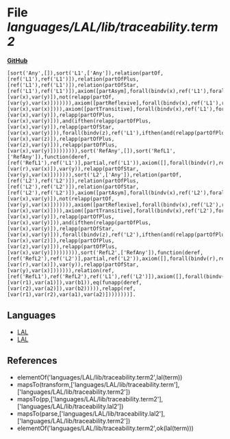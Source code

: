 # File _languages/LAL/lib/traceability.term2_
**[GitHub](https://github.com/softlang/yas/blob/master/languages/LAL/lib/traceability.term2)**
```
[sort('Any',[]),sort('L1',['Any']),relation(partOf,[ref('L1'),ref('L1')]),relation(partOfPlus,[ref('L1'),ref('L1')]),relation(partOfStar,[ref('L1'),ref('L1')]),axiom([partAsym],forall(bindv(x),ref('L1'),forall(bindv(y),ref('L1'),ifthen(relapp(partOf,[var(x),var(y)]),not(relapp(partOf,[var(y),var(x)])))))),axiom([partReflexive],forall(bindv(x),ref('L1'),relapp(partOfStar,[var(x),var(x)]))),axiom([partTransitive],forall(bindv(x),ref('L1'),forall(bindv(y),ref('L1'),and(ifthen(relapp(partOf,[var(x),var(y)]),relapp(partOfPlus,[var(x),var(y)])),and(ifthen(relapp(partOfPlus,[var(x),var(y)]),relapp(partOfStar,[var(x),var(y)])),forall(bindv(z),ref('L1'),ifthen(and(relapp(partOfPlus,[var(x),var(z)]),relapp(partOfPlus,[var(z),var(y)])),relapp(partOfPlus,[var(x),var(y)])))))))),sort('RefAny',[]),sort('RefL1',['RefAny']),function(deref,[ref('RefL1'),ref('L1')],partial,ref('L1')),axiom([],forall(bindv(r),ref('RefL1'),forall(bindv(x),ref('L1'),forall(bindv(y),ref('L1'),ifthen(eq(funapp(deref,[var(r),var(x)]),var(y)),relapp(partOfStar,[var(y),var(x)])))))),sort('L2',['Any']),relation(partOf,[ref('L2'),ref('L2')]),relation(partOfPlus,[ref('L2'),ref('L2')]),relation(partOfStar,[ref('L2'),ref('L2')]),axiom([partAsym],forall(bindv(x),ref('L2'),forall(bindv(y),ref('L2'),ifthen(relapp(partOf,[var(x),var(y)]),not(relapp(partOf,[var(y),var(x)])))))),axiom([partReflexive],forall(bindv(x),ref('L2'),relapp(partOfStar,[var(x),var(x)]))),axiom([partTransitive],forall(bindv(x),ref('L2'),forall(bindv(y),ref('L2'),and(ifthen(relapp(partOf,[var(x),var(y)]),relapp(partOfPlus,[var(x),var(y)])),and(ifthen(relapp(partOfPlus,[var(x),var(y)]),relapp(partOfStar,[var(x),var(y)])),forall(bindv(z),ref('L2'),ifthen(and(relapp(partOfPlus,[var(x),var(z)]),relapp(partOfPlus,[var(z),var(y)])),relapp(partOfPlus,[var(x),var(y)])))))))),sort('RefL2',['RefAny']),function(deref,[ref('RefL2'),ref('L2')],partial,ref('L2')),axiom([],forall(bindv(r),ref('RefL2'),forall(bindv(x),ref('L2'),forall(bindv(y),ref('L2'),ifthen(eq(funapp(deref,[var(r),var(x)]),var(y)),relapp(partOfStar,[var(y),var(x)])))))),relation(ref,[ref('RefL1'),ref('RefL2'),ref('L1'),ref('L2')]),axiom([],forall(bindv(r1),ref('RefL1'),forall(bindv(r2),ref('RefL2'),forall(bindv(a1),ref('L1'),forall(bindv(a2),ref('L2'),iff(exists(bindv(b1),ref('L1'),exists(bindv(b2),ref('L2'),and(eq(funapp(deref,[var(r1),var(a1)]),var(b1)),eq(funapp(deref,[var(r2),var(a2)]),var(b2))))),relapp(ref,[var(r1),var(r2),var(a1),var(a2)])))))))].
```

## Languages
* [LAL](../languages/LAL.md)
* [LAL](../languages/LAL.md)

## References
* elementOf('languages/LAL/lib/traceability.term2',lal(term))
* mapsTo(transform,['languages/LAL/lib/traceability.term'],['languages/LAL/lib/traceability.term2'])
* mapsTo(pp,['languages/LAL/lib/traceability.term2'],['languages/LAL/lib/traceability.lal2'])
* mapsTo(parse,['languages/LAL/lib/traceability.lal2'],['languages/LAL/lib/traceability.term2'])
* elementOf('languages/LAL/lib/traceability.term2',ok(lal(term)))
